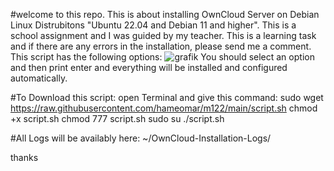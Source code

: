 #welcome to this repo.
This is about installing OwnCloud Server on Debian Linux Distrubitons "Ubuntu 22.04 and Debian 11 and higher".
This is a school assignment and I was guided by my teacher.
This is a learning task and if there are any errors in the installation, please send me a comment.
This script has the following options:
![grafik](https://user-images.githubusercontent.com/102586033/211348633-0353281a-c51f-4180-8036-420575519a06.png)
You should select an option and then print enter and everything will be installed and configured automatically.

#To Download this script:
open Terminal and give this command:
sudo wget https://raw.githubusercontent.com/hameomar/m122/main/script.sh
chmod +x script.sh
chmod 777 script.sh
sudo su 
./script.sh

#All Logs will be availably here:
~/OwnCloud-Installation-Logs/

thanks
